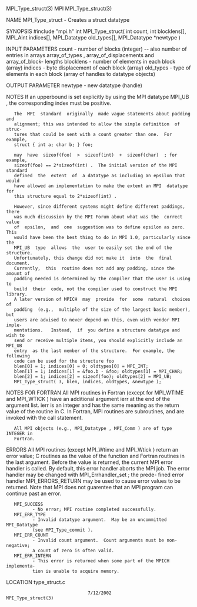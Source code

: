 MPI_Type_struct(3)                    MPI                   MPI_Type_struct(3)



NAME
       MPI_Type_struct -  Creates a struct datatype

SYNOPSIS
       #include "mpi.h"
       int MPI_Type_struct(
               int count,
               int blocklens[],
               MPI_Aint indices[],
               MPI_Datatype old_types[],
               MPI_Datatype *newtype )

INPUT PARAMETERS
       count  - number of blocks (integer) -- also number of entries in arrays
              array_of_types  ,  array_of_displacements   and  array_of_block-
              lengths
       blocklens
              - number of elements in each block (array)
       indices
              - byte displacement of each block (array)
       old_types
              -  type  of elements in each block (array of handles to datatype
              objects)


OUTPUT PARAMETER
       newtype
              - new datatype (handle)


NOTES
       If an upperbound is set explicitly by using the MPI datatype  MPI_UB  ,
       the corresponding index must be positive.

       The  MPI  standard  originally  made vague statements about padding and
       alignment; this was intended to allow the simple definition  of  struc-
       tures that could be sent with a count greater than one.  For example,
       struct { int a; char b; } foo;

       may  have  sizeof(foo)  >  sizeof(int)  +  sizeof(char)  ; for example,
       sizeof(foo) == 2*sizeof(int) .  The initial version of the MPI standard
       defined  the  extent  of  a datatype as including an epsilon that would
       have allowed an implementation to make the extent an MPI  datatype  for
       this structure equal to 2*sizeof(int) .

       However, since different systems might define different paddings, there
       was much discussion by the MPI Forum about what was the  correct  value
       of  epsilon,  and  one  suggestion was to define epsilon as zero.  This
       would have been the best thing to do in MPI 1.0, particularly since the
       MPI_UB  type  allows  the  user to easily set the end of the structure.
       Unfortunately, this change did not make it  into  the  final  document.
       Currently,  this  routine does not add any padding, since the amount of
       padding needed is determined by the compiler that the user is using  to
       build  their  code, not the compiler used to construct the MPI library.
       A later version of MPICH  may  provide  for  some  natural  choices  of
       padding  (e.g.,  multiple of the size of the largest basic member), but
       users are advised to never depend on this, even with vendor MPI  imple-
       mentations.   Instead,  if  you define a structure datatype and wish to
       send or receive multiple items, you should explicitly include an MPI_UB
       entry  as the last member of the structure.  For example, the following
       code can be used for the structure foo
       blen[0] = 1; indices[0] = 0; oldtypes[0] = MPI_INT;
       blen[1] = 1; indices[1] = &foo.b - &foo; oldtypes[1] = MPI_CHAR;
       blen[2] = 1; indices[2] = sizeof(foo); oldtypes[2] = MPI_UB;
       MPI_Type_struct( 3, blen, indices, oldtypes, &newtype );



NOTES FOR FORTRAN
       All MPI routines in Fortran (except for MPI_WTIME and MPI_WTICK )  have
       an  additional  argument ierr at the end of the argument list.  ierr is
       an integer and has the same meaning as the return value of the  routine
       in  C.   In Fortran, MPI routines are subroutines, and are invoked with
       the call statement.

       All MPI objects (e.g., MPI_Datatype , MPI_Comm ) are of type INTEGER in
       Fortran.


ERRORS
       All  MPI  routines  (except  MPI_Wtime  and MPI_Wtick ) return an error
       value; C routines as the value of the function and Fortran routines  in
       the last argument.  Before the value is returned, the current MPI error
       handler is called.  By default, this error handler aborts the MPI  job.
       The  error  handler may be changed with MPI_Errhandler_set ; the prede-
       fined error handler MPI_ERRORS_RETURN may be used to cause error values
       to  be  returned.  Note that MPI does not guarentee that an MPI program
       can continue past an error.

       MPI_SUCCESS
              - No error; MPI routine completed successfully.
       MPI_ERR_TYPE
              - Invalid datatype argument.  May be an uncommitted MPI_Datatype
              (see MPI_Type_commit ).
       MPI_ERR_COUNT
              - Invalid count argument.  Count arguments must be non-negative;
              a count of zero is often valid.
       MPI_ERR_INTERN
              - This error is returned when some part of the MPICH implementa-
              tion is unable to acquire memory.

LOCATION
       type_struct.c



                                   7/12/2002                MPI_Type_struct(3)
